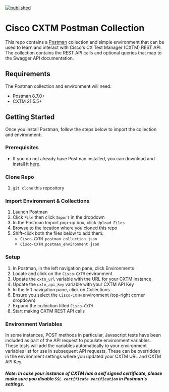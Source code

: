 [![published](https://static.production.devnetcloud.com/codeexchange/assets/images/devnet-published.svg)](https://developer.cisco.com/codeexchange/github/repo/CiscoDevNet/Cisco-CXTM-Postman)

# Cisco CXTM Postman Collection
This repo contains a [Postman](https://www.postman.com) collection and simple environment that can be used to learn and interact with Cisco's CX Test Manager (CXTM) REST API. The collection contains the REST API calls and optional queries that map to the Swagger API documentation.

## Requirements
The Postman collection and environment will need:
* Postman 8.7.0+
* CXTM 21.5.5+

## Getting Started
Once you install Postman, follow the steps below to import the collection and environment:

### Prerequisites
* If you do not already have Postman installed, you can download and install it [here](https://www.postman.com/downloads/).

### Clone Repo

1. `git clone` this repository

### Import Environment & Collections 
1. Launch Postman
2. Click `File` then click `Import` in the dropdown
3. In the Postman Import pop-up box, click `Upload Files`
4. Browse to the location where you cloned this repo
5. Shift-click both the files below to add them:
    * `Cisco-CXTM.postman_collection.json`
    * `Cisco-CXTM.postman_environment.json`

### Setup
1. In Postman, in the left navigation pane, click Environments
2. Locate and click on the `Cisco-CXTM` environment
3. Update the `cxtm_url` variable with the URL for your CXTM instance
4. Update the `cxtm_api_key` variable with your CXTM API Key
5. In the left navigation pane, click on Collections
6. Ensure you select the `Cisco-CXTM` environment (top-right corner dropdown)
7. Expand the collection titled `Cisco-CXTM`
8. Start making CXTM REST API calls

### Environment Variables
In some instances, POST methods in particular, Javascript tests have been included as part of the API request to populate environment variables. These tests will add the variables automatically to your environment variables list for use in subsequent API requests. These can be overridden in the environment settings where you updated your CXTM URL and CXTM API Key.

##### Note: In case your instance of CXTM has a self signed certificate, please make sure you disable `SSL certificate verification` in Postman's settings.
